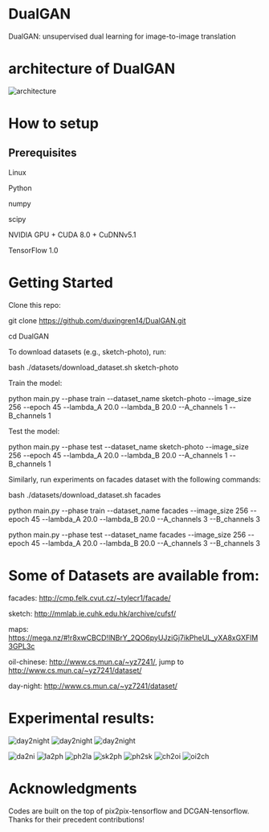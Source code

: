 
 # DualGAN
DualGAN: unsupervised dual learning for image-to-image translation

# architecture of DualGAN

![architecture](https://github.com/duxingren14/DualGAN/blob/master/0.png)



# How to setup

## Prerequisites

Linux

Python 

numpy

scipy

NVIDIA GPU + CUDA 8.0 + CuDNNv5.1

TensorFlow 1.0



# Getting Started

Clone this repo:

git clone https://github.com/duxingren14/DualGAN.git

cd DualGAN

To download datasets (e.g., sketch-photo), run:

bash ./datasets/download_dataset.sh sketch-photo

Train the model:

python main.py --phase train --dataset_name sketch-photo --image_size 256 --epoch 45 --lambda_A 20.0 --lambda_B 20.0 --A_channels 1 --B_channels 1


Test the model:

python main.py --phase test --dataset_name sketch-photo --image_size 256 --epoch 45 --lambda_A 20.0 --lambda_B 20.0 --A_channels 1 --B_channels 1



Similarly, run experiments on facades dataset with the following commands:

bash ./datasets/download_dataset.sh facades

python main.py --phase train --dataset_name facades --image_size 256 --epoch 45 --lambda_A 20.0 --lambda_B 20.0 --A_channels 3 --B_channels 3

python main.py --phase test --dataset_name facades --image_size 256 --epoch 45 --lambda_A 20.0 --lambda_B 20.0 --A_channels 3 --B_channels 3


# Some of Datasets are available from:

facades: http://cmp.felk.cvut.cz/~tylecr1/facade/

sketch: http://mmlab.ie.cuhk.edu.hk/archive/cufsf/

maps: https://mega.nz/#!r8xwCBCD!lNBrY_2QO6pyUJziGj7ikPheUL_yXA8xGXFlM3GPL3c

oil-chinese:  http://www.cs.mun.ca/~yz7241/, jump to http://www.cs.mun.ca/~yz7241/dataset/

day-night: http://www.cs.mun.ca/~yz7241/dataset/


# Experimental results:

![day2night](https://github.com/duxingren14/DualGAN/blob/master/1.PNG)
![day2night](https://github.com/duxingren14/DualGAN/blob/master/5.PNG)
![day2night](https://github.com/duxingren14/DualGAN/blob/master/6.PNG)

![da2ni](https://github.com/duxingren14/DualGAN/blob/master/da2ni.png)
![la2ph](https://github.com/duxingren14/DualGAN/blob/master/la2ph.png)
![ph2la](https://github.com/duxingren14/DualGAN/blob/master/ph2la.png)
![sk2ph](https://github.com/duxingren14/DualGAN/blob/master/sk2ph.png)
![ph2sk](https://github.com/duxingren14/DualGAN/blob/master/ph2sk.png)
![ch2oi](https://github.com/duxingren14/DualGAN/blob/master/ch2oi.png)
![oi2ch](https://github.com/duxingren14/DualGAN/blob/master/oi2ch.png)

# Acknowledgments

Codes are built on the top of pix2pix-tensorflow and DCGAN-tensorflow. Thanks for their precedent contributions!
